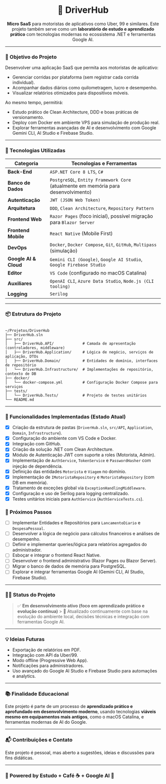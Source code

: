 <h1 align="center">🚗 DriverHub</h1>

<p align="center">
  <strong>Micro SaaS</strong> para motoristas de aplicativos como Uber, 99 e similares.  
  Este projeto também serve como um <strong>laboratório de estudo e aprendizado prático</strong> com tecnologias modernas no ecossistema .NET e ferramentas Google AI.
</p>

---

### 🧭 Objetivo do Projeto

Desenvolver uma aplicação SaaS que permita aos motoristas de aplicativo:
- Gerenciar corridas por plataforma (sem registrar cada corrida individual).
- Acompanhar dados diários como quilometragem, lucro e desempenho.
- Visualizar relatórios otimizados para dispositivos móveis.

Ao mesmo tempo, permitirá:
- Estudo prático de Clean Architecture, DDD e boas práticas de versionamento.
- Deploy com Docker em ambiente VPS para simulação de produção real.
- Explorar ferramentas avançadas de AI e desenvolvimento com Google Gemini CLI, AI Studio e Firebase Studio.

---

### 🧰 Tecnologias Utilizadas

| Categoria                | Tecnologias e Ferramentas                                  |
|-------------------------|------------------------------------------------------------|
| **Back-End** | `ASP.NET Core 8 LTS`, `C#`                                 |
| **Banco de Dados** | `PostgreSQL`, `Entity Framework Core` (atualmente em memória para desenvolvimento) |
| **Autenticação** | `JWT (JSON Web Token)`                                     |
| **Arquitetura** | `DDD`, `Clean Architecture`, `Repository Pattern`          |
| **Frontend Web** | `Razor Pages` (foco inicial), possível migração para `Blazor Server` |
| **Frontend Mobile** | `React Native` (Mobile First)                              |
| **DevOps** | `Docker`, `Docker Compose`, `Git`, `GitHub`, `Multipass` (simulação) |
| **Google AI & Cloud** | `Gemini CLI (Google)`, `Google AI Studio`, `Google Firebase Studio` |
| **Editor** | `VS Code` (configurado no macOS Catalina)                  |
| **Auxiliares** | `OpenAI CLI`, `Azure Data Studio`, `Node.js (CLI tooling)` |
| **Logging** | `Serilog`                                                  |

---

### 📦 Estrutura do Projeto

<pre><code>
~/Projetos/DriverHub
├── DriverHub.sln
├── src/
│   ├── DriverHub.API/             # Camada de apresentação (controladores, middleware)
│   ├── DriverHub.Application/     # Lógica de negócio, serviços de aplicação, DTOs
│   ├── DriverHub.Domain/          # Entidades de domínio, interfaces de repositório
│   └── DriverHub.Infrastructure/  # Implementações de repositório, contexto de DB
├── docker/
│   └── docker-compose.yml         # Configuração Docker Compose para serviços
├── tests/
│   └── DriverHub.Tests/           # Projeto de testes unitários
└── README.md
</code></pre>

---

### 🚀 Funcionalidades Implementadas (Estado Atual)

- [x] Criação da estrutura de pastas (`DriverHub.sln`, `src/API`, `Application`, `Domain`, `Infrastructure`).
- [x] Configuração do ambiente com VS Code e Docker.
- [x] Integração com GitHub.
- [x] Criação da solução .NET com Clean Architecture.
- [x] Módulo de Autenticação JWT com suporte a roles (Motorista, Admin).
- [x] Implementação de `AuthService`, `TokenService` e `PasswordHasher` com injeção de dependência.
- [x] Definição das entidades `Motorista` e `Viagem` no domínio.
- [x] Implementação de `IMotoristaRepository` e `MotoristaRepository` (com DB em memória).
- [x] Tratamento de exceções global via `ExceptionHandlingMiddleware`.
- [x] Configuração e uso de Serilog para logging centralizado.
- [x] Testes unitários iniciais para `AuthService` (`AuthServiceTests.cs`).

### 🚧 Próximos Passos

- [ ] Implementar Entidades e Repositórios para `LancamentoDiario` e `DespesaPessoal`.
- [ ] Desenvolver a lógica de negócio para cálculos financeiros e análises de desempenho.
- [ ] Definir e implementar queries/lógica para relatórios agregados do administrador.
- [ ] Esboçar e integrar o frontend React Native.
- [ ] Desenvolver o frontend administrativo (Razor Pages ou Blazor Server).
- [ ] Migrar o banco de dados de memória para PostgreSQL.
- [ ] Explorar e integrar ferramentas Google AI (Gemini CLI, AI Studio, Firebase Studio).

---

### 👨‍💻 Status do Projeto

> ✅ **Em desenvolvimento ativo (foco em aprendizado prático e evolução contínua)** > 🔄 Atualizado continuamente com base na evolução do ambiente local, decisões técnicas e integração com ferramentas Google AI.

---

### 💡 Ideias Futuras

- Exportação de relatórios em PDF.
- Integração com API da Uber/99.
- Modo offline (Progressive Web App).
- Notificações para administradores.
- Uso avançado do Google AI Studio e Firebase Studio para automações e analytics.

---

### 📚 Finalidade Educacional

Este projeto é parte de um processo de **aprendizado prático e aprofundado em desenvolvimento moderno**, usando tecnologias **viáveis mesmo em equipamentos mais antigos**, como o macOS Catalina, e ferramentas modernas de AI do Google.

---

### 📬 Contribuições e Contato

Este projeto é pessoal, mas aberto a sugestões, ideias e discussões para fins didáticas.

---

### 🧠 Powered by Estudo + Café ☕ + Google AI 🚀